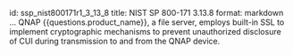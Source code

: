 id: ssp_nist800171r1_3_13_8
title: NIST SP 800-171 3.13.8
format: markdown
...
QNAP {{questions.product_name}}, a file server, employs built-in SSL to implement cryptographic mechanisms
to prevent unauthorized disclosure of CUI during transmission to and from the
QNAP device.

